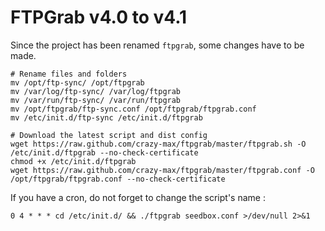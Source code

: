 # FTPGrab v4.0 to v4.1

Since the project has been renamed `ftpgrab`, some changes have to be made.

```shell
# Rename files and folders
mv /opt/ftp-sync/ /opt/ftpgrab
mv /var/log/ftp-sync/ /var/log/ftpgrab
mv /var/run/ftp-sync/ /var/run/ftpgrab
mv /opt/ftpgrab/ftp-sync.conf /opt/ftpgrab/ftpgrab.conf
mv /etc/init.d/ftp-sync /etc/init.d/ftpgrab

# Download the latest script and dist config
wget https://raw.github.com/crazy-max/ftpgrab/master/ftpgrab.sh -O /etc/init.d/ftpgrab --no-check-certificate
chmod +x /etc/init.d/ftpgrab
wget https://raw.github.com/crazy-max/ftpgrab/master/ftpgrab.conf -O /opt/ftpgrab/ftpgrab.conf --no-check-certificate
```

If you have a cron, do not forget to change the script's name :

```text
0 4 * * * cd /etc/init.d/ && ./ftpgrab seedbox.conf >/dev/null 2>&1
```
